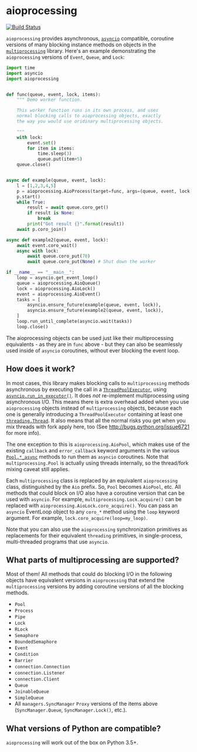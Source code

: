 aioprocessing
=============
[![Build Status](https://github.com/dano/aioprocessing/workflows/aioprocessing%20tests/badge.svg?branch=master)](https://github.com/dano/aioprocessing/actions)


`aioprocessing` provides asynchronous, [`asyncio`](https://docs.python.org/3/library/asyncio.html) compatible, coroutine 
versions of many blocking instance methods on objects in the [`multiprocessing`](https://docs.python.org/3/library/multiprocessing.html) 
library. Here's an example demonstrating the `aioprocessing` versions of 
`Event`, `Queue`, and `Lock`:

```python
import time
import asyncio
import aioprocessing


def func(queue, event, lock, items):
    """ Demo worker function.

    This worker function runs in its own process, and uses
    normal blocking calls to aioprocessing objects, exactly 
    the way you would use oridinary multiprocessing objects.

    """
    with lock:
        event.set()
        for item in items:
            time.sleep(3)
            queue.put(item+5)
    queue.close()


async def example(queue, event, lock):
    l = [1,2,3,4,5]
    p = aioprocessing.AioProcess(target=func, args=(queue, event, lock, l))
    p.start()
    while True:
        result = await queue.coro_get()
        if result is None:
            break
        print("Got result {}".format(result))
    await p.coro_join()

async def example2(queue, event, lock):
    await event.coro_wait()
    async with lock:
        await queue.coro_put(78)
        await queue.coro_put(None) # Shut down the worker

if __name__ == "__main__":
    loop = asyncio.get_event_loop()
    queue = aioprocessing.AioQueue()
    lock = aioprocessing.AioLock()
    event = aioprocessing.AioEvent()
    tasks = [
        asyncio.ensure_future(example(queue, event, lock)), 
        asyncio.ensure_future(example2(queue, event, lock)),
    ]
    loop.run_until_complete(asyncio.wait(tasks))
    loop.close()
```

The aioprocessing objects can be used just like their multiprocessing
equivalents - as they are in `func` above - but they can also be 
seamlessly used inside of `asyncio` coroutines, without ever blocking
the event loop.


How does it work?
-----------------

In most cases, this library makes blocking calls to `multiprocessing` methods
asynchronous by executing the call in a [`ThreadPoolExecutor`](https://docs.python.org/3/library/concurrent.futures.html#threadpoolexecutor), using
[`asyncio.run_in_executor()`](https://docs.python.org/3/library/asyncio-eventloop.html#asyncio.BaseEventLoop.run_in_executor). 
It does *not* re-implement multiprocessing using asynchronous I/O. This means 
there is extra overhead added when you use `aioprocessing` objects instead of 
`multiprocessing` objects, because each one is generally introducing a
`ThreadPoolExecutor` containing at least one [`threading.Thread`](https://docs.python.org/2/library/threading.html#thread-objects). It also means 
that all the normal risks you get when you mix threads with fork apply here, too 
(See http://bugs.python.org/issue6721 for more info).

The one exception to this is `aioprocessing.AioPool`, which makes use of the 
existing `callback` and `error_callback` keyword arguments in the various 
[`Pool.*_async`](https://docs.python.org/3/library/multiprocessing.html#multiprocessing.pool.Pool.apply_async) methods to run them as `asyncio` coroutines. Note that 
`multiprocessing.Pool` is actually using threads internally, so the thread/fork
mixing caveat still applies.

Each `multiprocessing` class is replaced by an equivalent `aioprocessing` class,
distinguished by the `Aio` prefix. So, `Pool` becomes `AioPool`, etc. All methods
that could block on I/O also have a coroutine version that can be used with `asyncio`. For example, `multiprocessing.Lock.acquire()` can be replaced with `aioprocessing.AioLock.coro_acquire()`. You can pass an `asyncio` EventLoop object to any `coro_*` method using the `loop` keyword argument. For example, `lock.coro_acquire(loop=my_loop)`.

Note that you can also use the `aioprocessing` synchronization primitives as replacements 
for their equivalent `threading` primitives, in single-process, multi-threaded programs 
that use `asyncio`.


What parts of multiprocessing are supported?
--------------------------------------------

Most of them! All methods that could do blocking I/O in the following objects
have equivalent versions in `aioprocessing` that extend the `multiprocessing`
versions by adding coroutine versions of all the blocking methods.

- `Pool`
- `Process`
- `Pipe`
- `Lock`
- `RLock`
- `Semaphore`
- `BoundedSemaphore`
- `Event`
- `Condition`
- `Barrier`
- `connection.Connection`
- `connection.Listener`
- `connection.Client`
- `Queue`
- `JoinableQueue`
- `SimpleQueue`
- All `managers.SyncManager` `Proxy` versions of the items above (`SyncManager.Queue`, `SyncManager.Lock()`, etc.).


What versions of Python are compatible?
---------------------------------------

`aioprocessing` will work out of the box on Python 3.5+.
